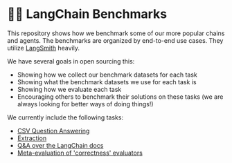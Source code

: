 # 🦜💪 LangChain Benchmarks

This repository shows how we benchmark some of our more popular chains and agents.
The benchmarks are organized by end-to-end use cases.
They utilize [LangSmith](https://smith.langchain.com/) heavily.

We have several goals in open sourcing this:

- Showing how we collect our benchmark datasets for each task
- Showing what the benchmark datasets we use for each task is
- Showing how we evaluate each task
- Encouraging others to benchmark their solutions on these tasks (we are always looking for better ways of doing things!)

We currently include the following tasks:
- [CSV Question Answering](csv-qa)
- [Extraction](extraction)
- [Q&A over the LangChain docs](langchain-docs-benchmarking)
- [Meta-evaluation of 'correctness' evaluators](meta-evals)
